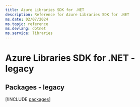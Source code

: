 ```yaml
---
title: Azure Libraries SDK for .NET
description: Reference for Azure Libraries SDK for .NET
ms.date: 02/07/2024
ms.topic: reference
ms.devlang: dotnet
ms.service: libraries
---
```

# Azure Libraries SDK for .NET - legacy
## Packages - legacy
[!INCLUDE [packages](libraries-index.md)]